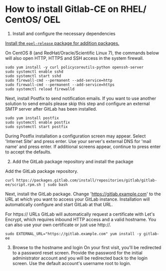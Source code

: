 # How to install Gitlab-CE on RHEL/ CentOS/ OEL

1. Install and configure the necessary dependencies

[Install the `epel-release` package for addition packages.](https://www.tecmint.com/install-epel-repo-on-rhel-8/)

On CentOS 8 (and RedHat/Oracle/Scientific Linux 7), the commands below will also open HTTP, HTTPS and SSH access in the system firewall.

```
sudo yum install -y curl policycoreutils-python openssh-server
sudo systemctl enable sshd
sudo systemctl start sshd
sudo firewall-cmd --permanent --add-service=http
sudo firewall-cmd --permanent --add-service=https
sudo systemctl reload firewalld
```

Next, install Postfix to send notification emails. If you want to use another solution to send emails please skip this step and configure an external SMTP server after GitLab has been installed.

```
sudo yum install postfix
sudo systemctl enable postfix
sudo systemctl start postfix
```

During Postfix installation a configuration screen may appear. Select 'Internet Site' and press enter. Use your server's external DNS for 'mail name' and press enter. If additional screens appear, continue to press enter to accept the defaults.

2. Add the GitLab package repository and install the package

Add the GitLab package repository.
```
curl https://packages.gitlab.com/install/repositories/gitlab/gitlab-ee/script.rpm.sh | sudo bash
```

Next, install the GitLab package. Change 'https://gitlab.example.com' to the URL at which you want to access your GitLab instance. Installation will automatically configure and start GitLab at that URL.

For https:// URLs GitLab will automatically request a certificate with Let's Encrypt, which requires inbound HTTP access and a valid hostname. You can also use your own certificate or just use http://.

```
sudo EXTERNAL_URL="https://gitlab.example.com" yum install -y gitlab-ee
```

3. Browse to the hostname and login
On your first visit, you'll be redirected to a password reset screen. Provide the password for the initial administrator account and you will be redirected back to the login screen. Use the default account's username root to login.
